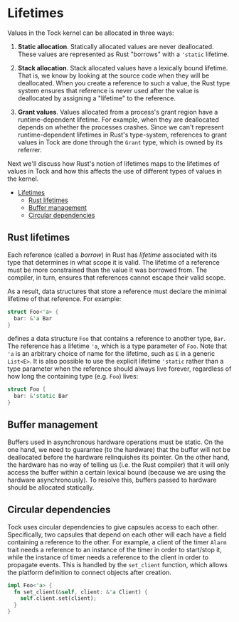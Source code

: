 # Lifetimes

Values in the Tock kernel can be allocated in three ways:

  1. **Static allocation**. Statically allocated values are never deallocated.
     These values are represented as Rust "borrows" with a `'static` lifetime.

  2. **Stack allocation**. Stack allocated values have a lexically bound
     lifetime. That is, we know by looking at the source code when they will be
     deallocated. When you create a reference to such a value, the Rust type
     system ensures that reference is never used after the value is deallocated
     by assigning a "lifetime" to the reference.

  3. **Grant values**. Values allocated from a process's grant region have a
     runtime-dependent lifetime. For example, when they are deallocated depends
     on whether the processes crashes. Since we can't represent
     runtime-dependent lifetimes in Rust's type-system, references to grant
     values in Tock are done through the `Grant` type, which is owned by its
     referrer.

Next we'll discuss how Rust's notion of lifetimes maps to the lifetimes of
values in Tock and how this affects the use of different types of values in the
kernel.

<!-- toc -->

<!-- Build table of contents with tools/toc.sh -->

- [Lifetimes](#lifetimes)
  - [Rust lifetimes](#rust-lifetimes)
  - [Buffer management](#buffer-management)
  - [Circular dependencies](#circular-dependencies)

<!-- tocstop -->

## Rust lifetimes

Each reference (called a _borrow_) in Rust has _lifetime_ associated with its
type that determines in what scope it is valid. The lifetime of a reference
must be more constrained than the value it was borrowed from. The compiler, in
turn, ensures that references cannot escape their valid scope.

As a result, data structures that store a reference must declare the minimal
lifetime of that reference. For example:

```rust
struct Foo<'a> {
  bar: &'a Bar
}
```

defines a data structure `Foo` that contains a reference to another type,
`Bar`. The reference has a lifetime `'a`, which is a type parameter of `Foo`.
Note that `'a` is an arbitrary choice of name for the lifetime, such as `E` in
a generic `List<E>`.  It is also possible to use the explicit lifetime
`'static` rather than a type parameter when the reference should always live
forever, regardless of how long the containing type (e.g. `Foo`) lives:

```rust
struct Foo {
  bar: &'static Bar
}
```

## Buffer management

Buffers used in asynchronous hardware operations must be static. On the one
hand, we need to guarantee (to the hardware) that the buffer will not be
deallocated before the hardware relinquishes its pointer. On the other hand,
the hardware has no way of telling us (i.e. the Rust compiler) that it will
only access the buffer within a certain lexical bound (because we are using the
hardware asynchronously). To resolve this, buffers passed to hardware should be
allocated statically.

## Circular dependencies

Tock uses circular dependencies to give capsules access to each other.
Specifically, two capsules that depend on each other will each have a field
containing a reference to the other. For example, a client of the timer `Alarm` trait
needs a reference to an instance of the timer in order to start/stop it, while
the instance of timer needs a reference to the client in order to propagate
events. This is handled by the `set_client` function, which allows the platform
definition to connect objects after creation.

```rust
impl Foo<'a> {
  fn set_client(&self, client: &'a Client) {
    self.client.set(client);
  }
}
```


